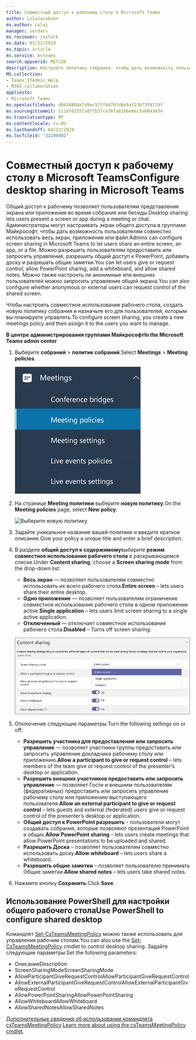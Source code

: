 ```yaml
---
title: Совместный доступ к рабочему столу в Microsoft Teams
author: LolaJacobsen
ms.author: Lolaj
manager: serdars
ms.reviewer: jastark
ms.date: 03/22/2019
ms.topic: article
ms.service: msteams
search.appverid: MET150
description: Настройте политику собрания, чтобы дать возможность пользователям совместно использовать свои рабочие столы в чаты групп или собраний
MS.collection:
- Teams_ITAdmin_Help
- M365-collaboration
appliesto:
- Microsoft Teams
ms.openlocfilehash: d0434804e7d0ec57ff4470fd8e9af23b73f8179f
ms.sourcegitcommit: 111bf6255fa877b3fce70fa8166e8ec5a6643434
ms.translationtype: MT
ms.contentlocale: ru-RU
ms.lasthandoff: 04/23/2019
ms.locfileid: "32198402"
---
```

<a name="configure-desktop-sharing-in-microsoft-teams"></a><span data-ttu-id="3e126-103">Совместный доступ к рабочему столу в Microsoft Teams</span><span class="sxs-lookup"><span data-stu-id="3e126-103">Configure desktop sharing in Microsoft Teams</span></span>
============================================

<span data-ttu-id="3e126-104">Общий доступ к рабочему позволяет пользователям представления экрана или приложения во время собрания или беседы.</span><span class="sxs-lookup"><span data-stu-id="3e126-104">Desktop sharing lets users present a screen or app during a meeting or chat.</span></span> <span data-ttu-id="3e126-105">Администраторы могут настраивать экран общего доступа в группами Майкрософт, чтобы дать возможность пользователям совместно использовать весь экран, приложение или файл.</span><span class="sxs-lookup"><span data-stu-id="3e126-105">Admins can configure screen sharing in Microsoft Teams to let users share an entire screen, an app, or a file.</span></span> <span data-ttu-id="3e126-106">Можно разрешить пользователям предоставить или запросить управление, разрешить общий доступ к PowerPoint, добавить доску и разрешать общие заметки.</span><span class="sxs-lookup"><span data-stu-id="3e126-106">You can let users give or request control, allow PowerPoint sharing, add a whiteboard, and allow shared notes.</span></span> <span data-ttu-id="3e126-107">Можно также настроить ли анонимные или внешних пользователей можно запросить управление общей экрана.</span><span class="sxs-lookup"><span data-stu-id="3e126-107">You can also configure whether anonymous or external users can request control of the shared screen.</span></span>

<span data-ttu-id="3e126-108">Чтобы настроить совместное использование рабочего стола, создать новую политику собрания и назначьте его для пользователей, которым вы планируете управлять.</span><span class="sxs-lookup"><span data-stu-id="3e126-108">To configure screen sharing, you create a new meetings policy and then assign it to the users you want to manage.</span></span>

<span data-ttu-id="3e126-109">**В центре администрирования группами Майкрософт**</span><span class="sxs-lookup"><span data-stu-id="3e126-109">**In the Microsoft Teams admin center**</span></span>

1. <span data-ttu-id="3e126-110">Выберите **собраний** > **политик собраний**.</span><span class="sxs-lookup"><span data-stu-id="3e126-110">Select **Meetings** > **Meeting policies**.</span></span>

    ![Выберите политик собраний](media/configure-desktop-sharing-image1.png)

2. <span data-ttu-id="3e126-112">На странице **Meeting политики** выберите **новую политику**.</span><span class="sxs-lookup"><span data-stu-id="3e126-112">On the **Meeting policies** page, select **New policy**.</span></span>

    ![Выберите новую политику](media/configure-desktop-sharing-image2.png)

3. <span data-ttu-id="3e126-114">Задайте уникальное название вашей политике и введите краткое описание.</span><span class="sxs-lookup"><span data-stu-id="3e126-114">Give your policy a unique title and enter a brief description.</span></span>

4. <span data-ttu-id="3e126-115">В разделе **общий доступ к содержимому**выберите **режим совместное использование рабочего стола** в раскрывающемся списке.</span><span class="sxs-lookup"><span data-stu-id="3e126-115">Under **Content sharing**, choose a **Screen sharing mode** from the drop-down list:</span></span>

   - <span data-ttu-id="3e126-116">**Весь экран** — позволяет пользователям совместно использовать их всего рабочего стола.</span><span class="sxs-lookup"><span data-stu-id="3e126-116">**Entire screen** – lets users share their entire desktop.</span></span>
   - <span data-ttu-id="3e126-117">**Одно приложение** — позволяет пользователям ограничение совместное использование рабочего стола в одном приложении active.</span><span class="sxs-lookup"><span data-stu-id="3e126-117">**Single application** – lets users limit screen sharing to a single active application.</span></span>
   - <span data-ttu-id="3e126-118">**Отключенный** — отключает совместное использование рабочего стола.</span><span class="sxs-lookup"><span data-stu-id="3e126-118">**Disabled** – Turns off screen sharing.</span></span>

    ![Выберите совместного использования режима экрана](media/configure-desktop-sharing-image3.png)

5. <span data-ttu-id="3e126-120">Отключение следующие параметры:</span><span class="sxs-lookup"><span data-stu-id="3e126-120">Turn the following settings on or off:</span></span>

    - <span data-ttu-id="3e126-121">**Разрешить участника для предоставления или запросить управление** — позволяет участники группы предоставить или запросить управление докладчика рабочему столу или приложению.</span><span class="sxs-lookup"><span data-stu-id="3e126-121">**Allow a participant to give or request control** – lets members of the team give or request control of the presenter’s desktop or application.</span></span>
    - <span data-ttu-id="3e126-122">**Разрешить внешних участников предоставить или запросить управление** — позволяет Гости и внешним пользователям (федеративных) предоставить или запросить управление рабочему столу или приложению выступающего пользователя.</span><span class="sxs-lookup"><span data-stu-id="3e126-122">**Allow an external participant to give or request control** – lets guests and external (federated) users give or request control of the presenter’s desktop or application.</span></span>
    - <span data-ttu-id="3e126-123">**Общий доступ к PowerPoint разрешить** - пользователи могут создавать собрания, которые позволяют презентаций PowerPoint и общих.</span><span class="sxs-lookup"><span data-stu-id="3e126-123">**Allow PowerPoint sharing** - lets users create meetings that allow PowerPoint presentations to be uploaded and shared.</span></span>
    - <span data-ttu-id="3e126-124">**Разрешить Доска** – позволяет пользователям совместно использовать доску.</span><span class="sxs-lookup"><span data-stu-id="3e126-124">**Allow whiteboard** – lets users share a whiteboard.</span></span>
    - <span data-ttu-id="3e126-125">**Разрешить общие заметки** – позволяет пользователю принимать Общие заметки.</span><span class="sxs-lookup"><span data-stu-id="3e126-125">**Allow shared notes** – lets users take shared notes.</span></span>

6. <span data-ttu-id="3e126-126">Нажмите кнопку **Сохранить**.</span><span class="sxs-lookup"><span data-stu-id="3e126-126">Click **Save**.</span></span>

## <a name="use-powershell-to-configure-shared-desktop"></a><span data-ttu-id="3e126-127">Использование PowerShell для настройки общего рабочего стола</span><span class="sxs-lookup"><span data-stu-id="3e126-127">Use PowerShell to configure shared desktop</span></span>

<span data-ttu-id="3e126-128">Командлет [Set-CsTeamsMeetingPolicy](https://docs.microsoft.com/en-us/powershell/module/skype/set-csteamsmeetingpolicy?view=skype-ps) можно также использовать для управления рабочим столам.</span><span class="sxs-lookup"><span data-stu-id="3e126-128">You can also use the [Set-CsTeamsMeetingPolicy](https://docs.microsoft.com/en-us/powershell/module/skype/set-csteamsmeetingpolicy?view=skype-ps) cmdlet to control desktop sharing.</span></span> <span data-ttu-id="3e126-129">Задайте следующие параметры:</span><span class="sxs-lookup"><span data-stu-id="3e126-129">Set the following parameters:</span></span>

- <span data-ttu-id="3e126-130">Описание</span><span class="sxs-lookup"><span data-stu-id="3e126-130">Description</span></span>
- <span data-ttu-id="3e126-131">ScreenSharingMode</span><span class="sxs-lookup"><span data-stu-id="3e126-131">ScreenSharingMode</span></span>
- <span data-ttu-id="3e126-132">AllowParticipantGiveRequestControl</span><span class="sxs-lookup"><span data-stu-id="3e126-132">AllowParticipantGiveRequestControl</span></span>
- <span data-ttu-id="3e126-133">AllowExternalParticipantGiveRequestControl</span><span class="sxs-lookup"><span data-stu-id="3e126-133">AllowExternalParticipantGiveRequestControl</span></span>
- <span data-ttu-id="3e126-134">AllowPowerPointSharing</span><span class="sxs-lookup"><span data-stu-id="3e126-134">AllowPowerPointSharing</span></span>
- <span data-ttu-id="3e126-135">AllowWhiteboard</span><span class="sxs-lookup"><span data-stu-id="3e126-135">AllowWhiteboard</span></span>
- <span data-ttu-id="3e126-136">AllowSharedNotes</span><span class="sxs-lookup"><span data-stu-id="3e126-136">AllowSharedNotes</span></span>

<span data-ttu-id="3e126-137">[Дополнительные сведения об использовании командлета csTeamsMeetingPolicy](https://docs.microsoft.com/en-us/powershell/module/skype/set-csteamsmeetingpolicy?view=skype-ps).</span><span class="sxs-lookup"><span data-stu-id="3e126-137">[Learn more about using the csTeamsMeetingPolicy cmdlet](https://docs.microsoft.com/en-us/powershell/module/skype/set-csteamsmeetingpolicy?view=skype-ps).</span></span>

